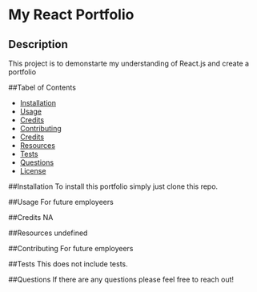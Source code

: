 # My React Portfolio

## Description
This project is to demonstarte my understanding of React.js and create a portfolio

##Tabel of Contents
- [Installation](#installation)
- [Usage](#usage)
- [Credits](#credits)
- [Contributing](#contributing)
- [Credits](#credits)
- [Resources](#resources)
- [Tests](#tests)
- [Questions](#questions)
- [License](#license)

##Installation
To install this portfolio simply just clone this repo.

##Usage
For future employeers

##Credits
NA

##Resources
undefined

##Contributing
For future employeers

##Tests
This does not include tests.

##Questions
If there are any questions please feel free to reach out!


